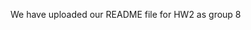 We have uploaded our README file for HW2 as group 8                                                                               

